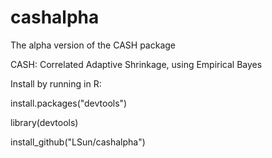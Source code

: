 # cashalpha

The alpha version of the CASH package

CASH: Correlated Adaptive Shrinkage, using Empirical Bayes

Install by running in R:

install.packages("devtools")

library(devtools)

install_github("LSun/cashalpha")
